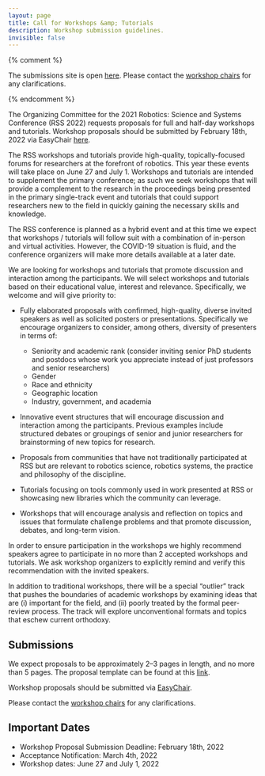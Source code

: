 ```yaml
---
layout: page
title: Call for Workshops &amp; Tutorials
description: Workshop submission guidelines.
invisible: false
---
```

{% comment %}
<p class="message">
The submissions site is open <a href="https://easychair.org/conferences/?conf=rssw17">here</a>.
Please contact the <a href="{{site.baseurl}}/committees/organizers/">workshop chairs</a> for any clarifications.
</p>
{% endcomment %}

The Organizing Committee for the 2021 Robotics: Science and Systems Conference (RSS 2022) requests proposals for full and half-day workshops and tutorials. Workshop proposals should be submitted by February 18th, 2022 via EasyChair <a href="https://easychair.org/my/conference?conf=2022rssworkshop">here</a>.

The RSS workshops and tutorials provide high-quality, topically-focused forums for researchers at the forefront of robotics. This year these events will take place on June 27  and July 1. Workshops and tutorials are intended to supplement the primary conference; as such we seek workshops that will provide a complement to the research in the proceedings being presented in the primary single-track event and tutorials that could support researchers new to the field in quickly gaining the necessary skills and knowledge.

The RSS conference is planned as a hybrid event and at this time we expect that workshops / tutorials will follow suit with a combination of in-person and virtual activities. However, the COVID-19 situation is fluid, and the conference organizers will make more details available at a later date.

We are looking for workshops and tutorials that promote discussion and interaction among the participants. We will select workshops and tutorials based on their educational value, interest and relevance. Specifically, we welcome and will give priority to:

  * Fully elaborated proposals with confirmed, high-quality, diverse invited speakers as well as solicited posters or presentations. Specifically we encourage organizers to consider, among others, diversity of presenters in terms of:
    - Seniority and academic rank (consider inviting senior PhD students and postdocs whose work you appreciate instead of just professors and senior researchers)
    - Gender
    - Race and ethnicity
    - Geographic location
    - Industry, government, and academia

  * Innovative event structures that will encourage discussion and interaction among the participants. Previous examples include structured debates or groupings of senior and junior researchers for brainstorming of new topics for research.

  * Proposals from communities that have not traditionally participated at RSS but are relevant to robotics science, robotics systems, the practice and philosophy of the discipline.

  * Tutorials focusing on tools commonly used in work presented at RSS or showcasing new libraries which the community can leverage.

  * Workshops that will encourage analysis and reflection on topics and issues that formulate challenge problems and that promote discussion, debates, and long-term vision.

In order to ensure participation in the workshops we highly recommend speakers agree to participate in no more than 2 accepted workshops and tutorials. We ask workshop organizers to explicitly remind and verify this recommendation with the invited speakers.

In addition to traditional workshops, there will be a special “outlier” track that pushes the boundaries of academic workshops by examining ideas that are (i) important for the field, and (ii) poorly treated by the formal peer-review process. The track will explore unconventional formats and topics that eschew current orthodoxy.

## Submissions

We expect proposals to be approximately 2–3 pages in length, and no more than 5 pages. The proposal template can be found at this <a href="https://docs.google.com/document/d/1XXnRBdTjt46K45I1NUdPjWEp01luKlTLEtfHlgc_n3c/edit?usp=sharing">link</a>.

Workshop proposals should be submitted via <a href="https://easychair.org/my/conference?conf=2022rssworkshop">EasyChair</a>.

Please contact the <a href="https://roboticsconference.org/committees/organizers/">workshop chairs</a> for any clarifications.

## Important Dates

* Workshop Proposal Submission Deadline: February 18th, 2022
* Acceptance Notification:  March 4th, 2022
* Workshop dates: June 27  and July 1, 2022